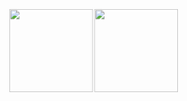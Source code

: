 <!--
**ryota0127/ryota0127** is a ✨ _special_ ✨ repository because its `README.md` (this file) appears on your GitHub profile.

Here are some ideas to get you started:

- 🔭 I’m currently working on ...
- 🌱 I’m currently learning ...
- 👯 I’m looking to collaborate on ...
- 🤔 I’m looking for help with ...
- 💬 Ask me about ...
- 📫 How to reach me: ...
- 😄 Pronouns: ...
- ⚡ Fun fact: ...
-->
<a href="https://github.com/anuraghazra/github-readme-stats">
  <img align="left" height="150px" src="https://github-readme-stats.vercel.app/api/top-langs/?username=ryota0127&layout=compact&show_icons=true&theme=tokyonight" />
</a>
<a href="https://github.com/anuraghazra/github-readme-stats">
   <img align="left" height="150px" src="https://github-readme-stats.vercel.app/api?username=ryota0127&theme=tokyonight&show_icons=ture" />
</a>
